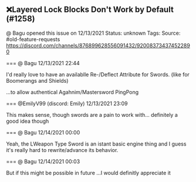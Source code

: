 ## ❌Layered Lock Blocks Don't Work by Default (#1258)
@ Bagu opened this issue on 12/13/2021
Status: unknown
Tags: 
Source: #old-feature-requests https://discord.com/channels/876899628556091432/920083734374522890


=== @ Bagu 12/13/2021 22:44

I'd really love to have an availablle Re-/Deflect Attribute for Swords.
(like for Boomerangs and Shields)

...to allow authentical Agahnim/Mastersword PingPong

=== @EmilyV99 (discord: Emily) 12/13/2021 23:09

This makes sense, though swords are a pain to work with... definitely a good idea though

=== @ Bagu 12/14/2021 00:00

Yeah, the LWeapon Type Sword is an istant basic engine thing and I guess it's really hard to rewrite/advance its behavior.

=== @ Bagu 12/14/2021 00:03

But if this might be possible in future ...I would definitly appreciate it
